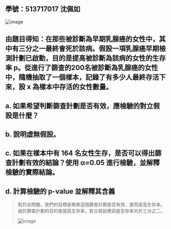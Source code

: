 ## 學號：513717017 沈佩如

![image](https://github.com/user-attachments/assets/54547784-af93-4e91-868d-89e7d34c8e80)

## 由題目得知：在那些被診斷為早期乳腺癌的女性中，其中有三分之一最終會死於該病。假設一項乳腺癌早期檢測計劃已啟動，目的是提高被診斷為該病的女性的生存率 p。從進行了篩查的200名被診斷為乳腺癌的女性中，隨機抽取了一個樣本，記錄了有多少人最終存活下來，設 x 為樣本中存活的女性數量。

## a. 如果希望判斷篩查計劃是否有效，應檢驗的對立假設是什麼？

## b. 說明虛無假設。

## c. 如果在樣本中有 164 名女性生存，是否可以得出篩查計劃有效的結論？使用 α=0.05 進行檢驗，並解釋檢驗的實際結論。

## d. 計算檢驗的 p-value 並解釋其含義
>
>對於此問題，我們的目標是檢查這個篩查計劃是否有效，進而提高生存率。由於篩查計劃的目的是提高生存率，對立假設應該是生存率大於三分之二。
>
>![image](https://github.com/user-attachments/assets/0cfe57ea-9912-41e8-ab7f-c75a5ff304da)
